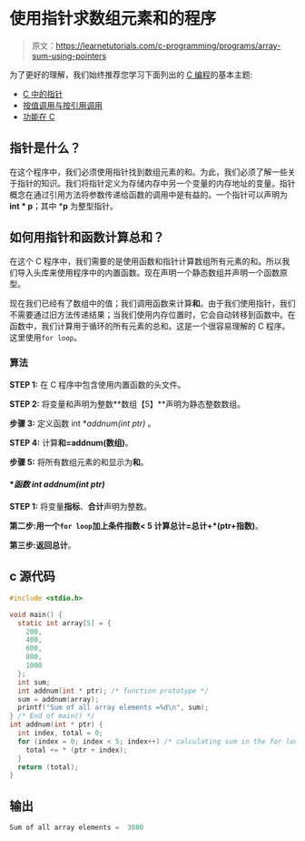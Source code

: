 # 使用指针求数组元素和的程序

> 原文：<https://learnetutorials.com/c-programming/programs/array-sum-using-pointers>

为了更好的理解，我们始终推荐您学习下面列出的 [C 编程](../ "C programming")的基本主题:

*   [C 中的指针](../../c-programming/pointers)
*   [按值调用与按引用调用](../../c-programming/call-by-value-and-call-by-reference)
*   [功能在 C](../../c-programming/functions)

## 指针是什么？

在这个程序中，我们必须使用指针找到数组元素的和。为此，我们必须了解一些关于指针的知识。我们将指针定义为存储内存中另一个变量的内存地址的变量。指针概念在通过引用方法将参数传递给函数的调用中是有益的。一个指针可以声明为**int * p**；其中 ***p** 为整型指针。

## 如何用指针和函数计算总和？

在这个 C 程序中，我们需要的是使用函数和指针计算数组所有元素的和。所以我们导入头库来使用程序中的内置函数。现在声明一个静态数组并声明一个函数原型。

现在我们已经有了数组中的值；我们调用函数来计算**和**。由于我们使用指针，我们不需要通过旧方法传递结果；当我们使用内存位置时，它会自动转移到函数中。在函数中，我们计算用于循环的所有元素的总和。这是一个很容易理解的 C 程序。这里使用`for loop`。

### 算法

**STEP 1:** 在 C 程序中包含使用内置函数的头文件。

**STEP 2:** 将变量和声明为整数**数组【5】**声明为静态整数数组。

**步骤 3:** 定义函数 int **addnum(int *ptr)** 。

**STEP 4:** 计算**和=addnum(数组)**。

**步骤 5:** 将所有数组元素的和显示为**和**。

#### **函数 int addnum(int *ptr)**

**STEP 1:** 将变量**指标**、**合计**声明为整数。

**第二步:**用一个`for loop`加上条件指数< 5 计算**总计=总计+*(ptr+指数)**。

**第三步:**返回**总计**。

## c 源代码

```c
#include <stdio.h>

void main() {
  static int array[5] = {
    200,
    400,
    600,
    800,
    1000
  };
  int sum;
  int addnum(int * ptr); /* function prototype */
  sum = addnum(array);
  printf("Sum of all array elements =%d\n", sum);
} /* End of main() */
int addnum(int * ptr) {
  int index, total = 0;
  for (index = 0; index < 5; index++) /* calculating sum in the for loop */ {
    total += * (ptr + index);
  }
  return (total);
}

```

## 输出

```c
Sum of all array elements =  3000
```